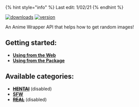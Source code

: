 
{% hint style="info" %}
Last edit: 1/02/21
{% endhint %}

[![downloads](https://img.shields.io/npm/v/tnai.svg?style=for-the-badge)](https://www.npmjs.com/package/tnai)
[![version](https://img.shields.io/npm/dt/tnai.svg?style=for-the-badge)](https://www.npmjs.com/package/tnai)

An Anime Wrapper API that helps how to get random images!
 
## Getting started:
* **[Using from the Web](WEBUSE.md)**
* **[Using from the Package](PKGUSE.md)**

## Available categories:
* ~~**[HENTAI](categories/HENTAI.md)**~~ (disabled)
* **[SFW](categories/SFW.md)**
* ~~**[REAL](categories/REAL.md)**~~ (disabled)
